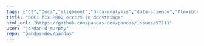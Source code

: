 ```yaml
---
tags: ["CI","Docs","alignment","data-analysis","data-science","flexible","pandas","python"]
title: "DOC: fix PR02 errors in docstrings"
html_url: "https://github.com/pandas-dev/pandas/issues/57111"
user: "jordan-d-murphy"
repo: "pandas-dev/pandas"
---
```


